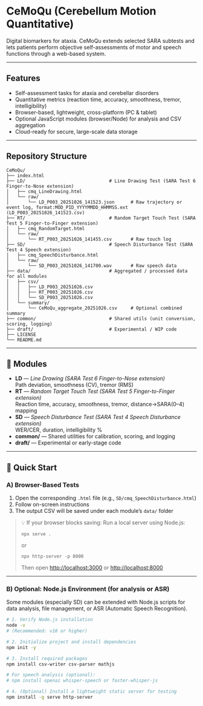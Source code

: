 # CeMoQu (Cerebellum Motion Quantitative)

Digital biomarkers for ataxia. CeMoQu extends selected SARA subtests and lets patients perform objective self-assessments of motor and speech functions through a web-based system.

---

## Features
- Self-assessment tasks for ataxia and cerebellar disorders
- Quantitative metrics (reaction time, accuracy, smoothness, tremor, intelligibility)
- Browser-based, lightweight, cross-platform (PC & tablet)
- Optional JavaScript modules (browser/Node) for analysis and CSV aggregation
- Cloud-ready for secure, large-scale data storage

---

## Repository Structure

```text
CeMoQu/
├── index.html
├── LD/                               # Line Drawing Test (SARA Test 6 Finger-to-Nose extension)
│   ├── cmq_LineDrawing.html
│   └── raw/
│       └── LD_P003_20251026_141523.json      # Raw trajectory or event log, format:MOD_PID_YYYYMMDD_HHMMSS.ext (LD_P003_20251026_141523.csv)
├── RT/                               # Random Target Touch Test (SARA Test 5 Finger-to-Finger extension)
│   ├── cmq_RandomTarget.html
│   └── raw/
│       └── RT_P003_20251026_141455.csv       # Raw touch log
├── SD/                               # Speech Disturbance Test (SARA Test 4 Speech extension)
│   ├── cmq_SpeechDisturbance.html
│   └── raw/
│       └── SD_P003_20251026_141700.wav       # Raw speech data
├── data/                             # Aggregated / processed data for all modules
│   ├── csv/
│   │   ├── LD_P003_20251026.csv
│   │   ├── RT_P003_20251026.csv
│   │   └── SD_P003_20251026.csv
│   └── summary/
│       └── CeMoQu_aggregate_20251026.csv     # Optional combined summary
├── common/                           # Shared utils (unit conversion, scoring, logging)
├── draft/                            # Experimental / WIP code
├── LICENSE
└── README.md

```
---

## 🧩 Modules
- **LD** — *Line Drawing (SARA Test 6 Finger-to-Nose extension)*  
  Path deviation, smoothness (CV), tremor (RMS)
- **RT** — *Random Target Touch Test (SARA Test 5 Finger-to-Finger extension)*  
  Reaction time, accuracy, smoothness, tremor, distance→SARA(0–4) mapping
- **SD** — *Speech Disturbance Test (SARA Test 4 Speech Disturbance extension)*  
  WER/CER, duration, intelligibility %
- **common/** — Shared utilities for calibration, scoring, and logging
- **draft/** — Experimental or early-stage code

---

## 🚀 Quick Start

### A) Browser-Based Tests
1. Open the corresponding `.html` file (e.g., `SD/cmq_SpeechDisturbance.html`)
2. Follow on-screen instructions  
3. The output CSV will be saved under each module’s `data/` folder

>💡 If your browser blocks saving:
> Run a local server using Node.js:
> ```
> npx serve .
> ```
> or
> ```
> npx http-server -p 8000
> ```
> Then open [http://localhost:3000](http://localhost:3000) or [http://localhost:8000](http://localhost:8000)

---

### B) Optional: Node.js Environment (for analysis or ASR)
Some modules (especially SD) can be extended with Node.js scripts for data analysis, file management, or ASR (Automatic Speech Recognition).

```bash
# 1. Verify Node.js installation
node -v
# (Recommended: v18 or higher)

# 2. Initialize project and install dependencies
npm init -y

# 3. Install required packages
npm install csv-writer csv-parser mathjs

# For speech analysis (optional):
# npm install openai whisper-speech or faster-whisper-js

# 4. (Optional) Install a lightweight static server for testing
npm install -g serve http-server

